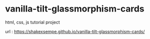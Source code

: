 # vanilla-tilt-glassmorphism-cards
html, css, js tutorial project

url : https://shakexsempe.github.io/vanilla-tilt-glassmorphism-cards/
